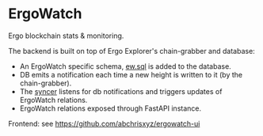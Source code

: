 # ErgoWatch
Ergo blockchain stats & monitoring.

The backend is built on top of Ergo Explorer's chain-grabber and database:

 - An ErgoWatch specific schema, [ew.sql](https://github.com/abchrisxyz/ergowatch/blob/master/explorer-backend/db/ew.sql) is added to the database.
 - DB emits a notification each time a new height is written to it (by the chain-grabber).
 - The [syncer](https://github.com/abchrisxyz/ergowatch/tree/master/syncer) listens for db notifications and triggers updates of ErgoWatch relations.
 - ErgoWatch relations exposed through FastAPI instance.
 
Frontend: see https://github.com/abchrisxyz/ergowatch-ui
 
